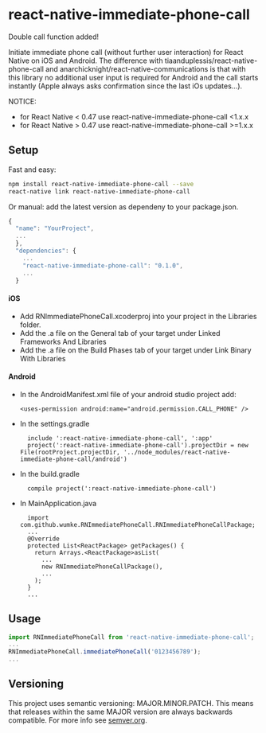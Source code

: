 # react-native-immediate-phone-call

Double call function added!

Initiate immediate phone call (without further user interaction) for React Native on iOS and Android.
The difference with tiaanduplessis/react-native-phone-call and anarchicknight/react-native-communications is that with this library no additional user input is required for Android and the call starts instantly (Apple always asks confirmation since the last iOs updates...).

NOTICE:

- for React Native < 0.47 use react-native-immediate-phone-call <1.x.x
- for React Native > 0.47 use react-native-immediate-phone-call >=1.x.x

## Setup

Fast and easy:

```bash
npm install react-native-immediate-phone-call --save
react-native link react-native-immediate-phone-call
```

Or manual: add the latest version as dependeny to your package.json.

```javascript
{
  "name": "YourProject",
  ...
  },
  "dependencies": {
    ...
    "react-native-immediate-phone-call": "0.1.0",
    ...
  }
```

#### iOS

- Add RNImmediatePhoneCall.xcoderproj into your project in the Libraries folder.
- Add the .a file on the General tab of your target under Linked Frameworks And Libraries
- Add the .a file on the Build Phases tab of your target under Link Binary With Libraries

#### Android

- In the AndroidManifest.xml file of your android studio project add:
  ```
  <uses-permission android:name="android.permission.CALL_PHONE" />
  ```
- In the settings.gradle
  ```
    include ':react-native-immediate-phone-call', ':app'
    project(':react-native-immediate-phone-call').projectDir = new File(rootProject.projectDir, '../node_modules/react-native-immediate-phone-call/android')
  ```
- In the build.gradle
  ```
    compile project(':react-native-immediate-phone-call')
  ```
- In MainApplication.java
  ```
    import com.github.wumke.RNImmediatePhoneCall.RNImmediatePhoneCallPackage;
    ...
    @Override
    protected List<ReactPackage> getPackages() {
      return Arrays.<ReactPackage>asList(
        ...
        new RNImmediatePhoneCallPackage(),
        ...
      );
    }
    ...
  ```

## Usage

```javascript
import RNImmediatePhoneCall from 'react-native-immediate-phone-call';
...
RNImmediatePhoneCall.immediatePhoneCall('0123456789');
...
```

## Versioning

This project uses semantic versioning: MAJOR.MINOR.PATCH.
This means that releases within the same MAJOR version are always backwards compatible. For more info see [semver.org](http://semver.org/).
